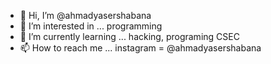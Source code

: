 - 👋 Hi, I’m @ahmadyasershabana
- 👀 I’m interested in ... programming
- 🌱 I’m currently learning ... hacking, programing CSEC
- 📫 How to reach me ... instagram = @ahmadyasershabana

<!---
ahmadyasershabana/ahmadyasershabana is a ✨ special ✨ repository because its `README.md` (this file) appears on your GitHub profile.
You can click the Preview link to take a look at your changes.
--->
